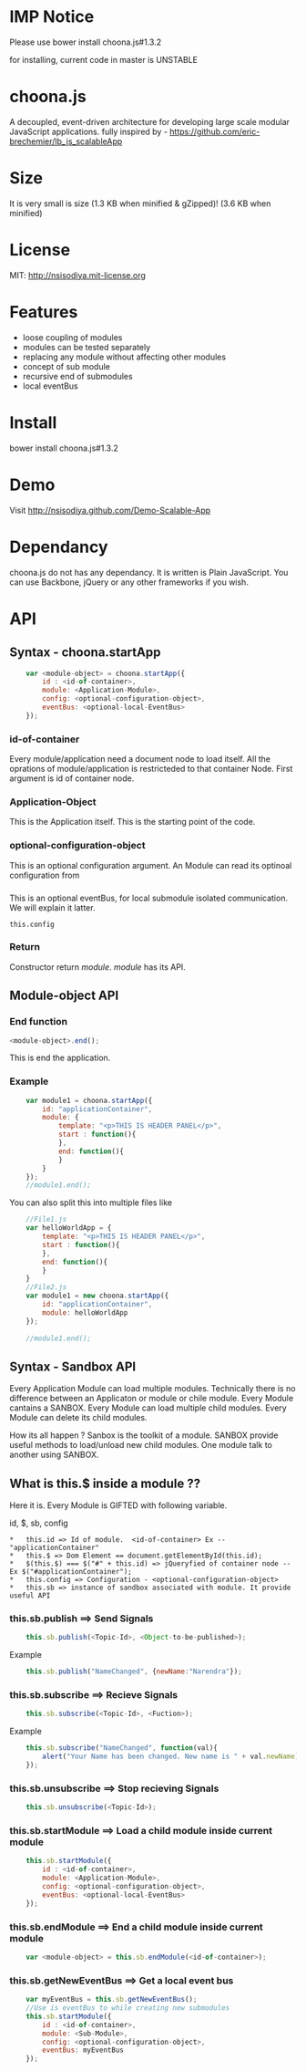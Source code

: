 IMP Notice
==========
Please use 
  bower install choona.js#1.3.2

for installing, current code in master is UNSTABLE

choona.js
=========
A decoupled, event-driven architecture for developing large scale modular JavaScript applications.
fully inspired by - https://github.com/eric-brechemier/lb_js_scalableApp

Size
====
It is very small is size 
(1.3 KB when minified & gZipped)!
(3.6 KB when minified)

License
========
MIT: http://nsisodiya.mit-license.org

Features
=======
* loose coupling of modules
* modules can be tested separately
* replacing any module without affecting other modules
* concept of sub module
* recursive end of submodules
* local eventBus

Install
==========
 bower install choona.js#1.3.2
 

Demo
=============
Visit http://nsisodiya.github.com/Demo-Scalable-App


Dependancy
============
choona.js do not has any dependancy. It is written is Plain JavaScript.
You can use Backbone, jQuery or any other frameworks if you wish. 

API
====
## Syntax - choona.startApp

```javascript
	var <module-object> = choona.startApp({
		id : <id-of-container>, 
		module: <Application-Module>, 
		config: <optional-configuration-object>,
		eventBus: <optional-local-EventBus>
	});
```
### id-of-container
Every module/application need a document node to load itself. All the oprations of module/application is restricteded to
that container Node. First argument is id of container node.

### Application-Object
This is the Application itself. This is the starting point of the code.

### optional-configuration-object
This is an optional configuration argument. An Module can read its optinoal configuration from 

### <local-EventBus>
This is an optional eventBus, for local submodule isolated communication. We will explain it latter.
```
this.config
```
### Return
Constructor return *module*. *module* has its API.

## Module-object API

### End function
```javascript
<module-object>.end();
```
This is end the application.
### Example

```javascript
	var module1 = choona.startApp({
		id: "applicationContainer", 
		module: {
			template: "<p>THIS IS HEADER PANEL</p>",
			start : function(){
			},
			end: function(){
			}
		}
	});
	//module1.end();
```

You can also split this into multiple files like
```javascript
	//File1.js
	var helloWorldApp = {
		template: "<p>THIS IS HEADER PANEL</p>",
		start : function(){
		},
		end: function(){
		}
	}
	//File2.js
	var module1 = new choona.startApp({
		id: "applicationContainer", 
		module: helloWorldApp
	});
	
	//module1.end();
```
## Syntax - Sandbox API
Every Application Module can load multiple modules. Technically there is no difference between
an Applicaton or module or chile module.
Every Module cantains a SANBOX. Every Module can load multiple child modules. 
Every Module can delete its child modules.

How its all happen ? Sanbox is the toolkit of a module. SANBOX provide useful 
methods to load/unload new child modules. One module talk to another using SANBOX.

## What is this.$ inside a module ??

Here it is. Every Module is GIFTED with following variable.

id, $, sb, config


```
*	this.id => Id of module.  <id-of-container> Ex -- "applicationContainer"
*	this.$ => Dom Element == document.getElementById(this.id);
*	$(this.$) === $("#" + this.id) => jQueryfied of container node -- Ex $("#applicationContainer");
*	this.config => Configuration - <optional-configuration-object>
*	this.sb => instance of sandbox associated with module. It provide useful API
```
### this.sb.publish  ==> Send Signals
```javascript
	this.sb.publish(<Topic-Id>, <Object-to-be-published>);
```

Example

```javascript
	this.sb.publish("NameChanged", {newName:"Narendra"});
```

### this.sb.subscribe  ==> Recieve Signals
```javascript
	this.sb.subscribe(<Topic-Id>, <Fuction>);
```

Example

```javascript
	this.sb.subscribe("NameChanged", function(val){
		alert("Your Name has been changed. New name is " + val.newName);
	});
```
### this.sb.unsubscribe  ==> Stop recieving Signals
```javascript
	this.sb.unsubscribe(<Topic-Id>);
```
### this.sb.startModule  ==> Load a child module inside current module
```javascript
	this.sb.startModule({
		id : <id-of-container>, 
		module: <Application-Module>, 
		config: <optional-configuration-object>,
		eventBus: <optional-local-EventBus>
	});
```
### this.sb.endModule  ==> End a child module inside current module
```javascript
	var <module-object> = this.sb.endModule(<id-of-container>);
```

### this.sb.getNewEventBus  ==> Get a local event bus
```javascript
	var myEventBus = this.sb.getNewEventBus();
	//Use is eventBus to while creating new submodules
	this.sb.startModule({
		id : <id-of-container>, 
		module: <Sub-Module>, 
		config: <optional-configuration-object>,
		eventBus: myEventBus
	});
```
